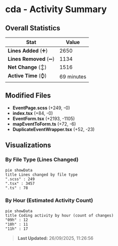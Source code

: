 # cda - Activity Summary 

## Overall Statistics

| Stat                   | Value                                                             |
| ---------------------- | ----------------------------------------------------------------- |
| **Lines Added** (➕)   | 2650                                          |
| **Lines Removed** (➖) | 1134                                        |
| **Net Change** (↕)    | 1516                |
| **Active Time** (⌚)   | 69 minutes |


## Modified Files
- **EventPage.scss** (+249, -0)
- **index.tsx** (+84, -0)
- **EventForm.tsx** (+2193, -1105)
- **mapEventToForm.ts** (+72, -6)
- **DuplicateEventWrapper.tsx** (+52, -23)

## Visualizations

### By File Type (Lines Changed)

```mermaid
pie showData
title Lines changed by file type
".scss" : 249
".tsx" : 3457
".ts" : 78
```

### By Hour (Estimated Activity Count)

```mermaid
pie showData
title Coding activity by hour (count of changes)
"09h" : 12
"10h" : 11
"11h" : 17
```


> **Last Updated:** 26/09/2025, 11:26:56